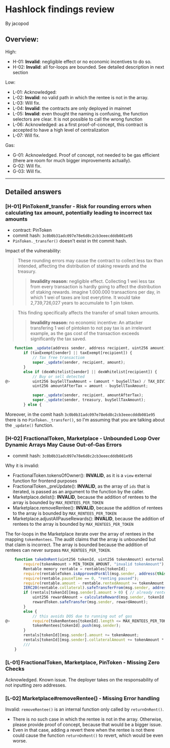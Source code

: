 # Hashlock findings review

By jacopod

## Overview:

High:
- H-01: **Invalid**: negligible effect or no economic incentives to do so.
- H-02: **Invalid**: all for-loops are bounded. See detailed description in next section

Low:
- L-01: Acknowledged:
- L-02: **Invalid**: no valid path in which the rentee is not in the array.
- L-03: Will fix. 
- L-04: **Invalid**: the contracts are only deployed in mainnet
- L-05: **Invalid**: even thought the naming is confusing, the function selectors are clear. It is not possible to call the wrong function
- L-06: Acknowledged: as a first proof-of-concept, this contract is accepted to have a high level of centralization
- L-07: Will fix. 

Gas:
- G-01: Acknowledged. Proof of concept, not needed to be gas efficient (there are room for much bigger improvements actually).
- G-02: Will fix.
- G-03: Will fix. 


--------------

## Detailed answers

### [H-01] PinToken#_transfer - Risk for rounding errors when calculating tax amount, potentially leading to incorrect tax amounts
- contract: PinToken
- commit hash: `3c0b0b31adc097e78e6d8c2cb3eeecdddb081e95`
- `PinToken._transfer()` doesn't exist in tht commit hash. 

Impact of the vulnerability: 

> These rounding errors may cause the contract to collect less tax than intended, affecting the distribution of staking rewards and the treasury. 
>> **Invalidity reason:** negligible effect. Collecting 1 wei less tax from every transaction is hardly going to affect the distribution of staking rewards. imagine 1.000.000 transactions per day, in which 1 wei of taxes are lost everytime. It would take 2,739,726,027 years to accumulate to 1 pin token. 

> This finding specifically affects the transfer of small token amounts.
>> **Invalidity reason:** no economic incentive: An attacker transfering 1 wei of pintoken to not pay tax is an irrelevant example, as the gas cost of the transaction exceeds significantly the tax saved. 

```js
    function _update(address sender, address recipient, uint256 amount) internal override {
        if (taxExempt[sender] || taxExempt[recipient]) {
            // Tax free transactiom
            super._update(sender, recipient, amount);
        }
        else if (dexWhitelist[sender] || dexWhitelist[recipient]) {
            // Buy or sell detected
@>          uint256 buySellTaxAmount = (amount * buySellTax) / TAX_DIVISOR;
            uint256 amountAfterTax = amount - buySellTaxAmount;

            super._update(sender, recipient, amountAfterTax);
            super._update(sender, treasury, buySellTaxAmount);
        } else {
```

Moreover, in the comit hash `3c0b0b31adc097e78e6d8c2cb3eeecdddb081e95` there is no `PinToken._transfer()`, so I'm assuming that you are talking about the `_update()` function. 


### [H-02] FractionalToken, Marketplace - Unbounded Loop Over Dynamic Arrays May Cause Out-of-Gas Errors
- commit hash: `3c0b0b31adc097e78e6d8c2cb3eeecdddb081e95`

Why it is invalid:
- FractionalToken.tokensOfOwner(): **INVALID**, as it is a `view` external function for frontend purposes
- FractionalToken._preUpdate(): **INVALID**, as the array of `ids` that is iterated, is passed as an argument to the function by the caller. 
- Marketplace.delist(): **INVALID**, because the addition of rentees to the array is bounded by `MAX_RENTEES_PER_TOKEN`
- Marketplace.removeRentee(): **INVALID**, because the addition of rentees to the array is bounded by `MAX_RENTEES_PER_TOKEN`
- Marketplace.adjustAllPauseRewards(): **INVALID**, because the addition of rentees to the array is bounded by `MAX_RENTEES_PER_TOKEN`

The for-loops in the Marketplace iterate over the array of rentees in the mapping `tokenRentees`. The audit claims that the array is unbounded but that claim is incorrect. 
The array is bounded because the addition of rentees can never surpass `MAX_RENTEES_PER_TOKEN`. 

```js
    function takeOnRent(uint256 tokenId, uint256 tokenAmount) external {
        require(tokenAmount > MIN_TOKEN_AMOUNT, "invalid tokenAmount"); // H1
        Rentable memory rentable = rentables[tokenId];
        require(rentableToken.isApprovedForAll(msg.sender, address(this)), "rentable token should be approved to marketplace");
        require(rentable.pauseTime == 0, "renting paused");
        require(rentable.amount - rentable.rentedAmount >= tokenAmount, "not enough fractions available");
        IERC20(rentable.collateral).safeTransferFrom(msg.sender, address(this), tokenAmount * rentable.collateralPerUnit); // G1
        if (rentals[tokenId][msg.sender].amount > 0) { // already rented
            uint256 rewardAmount = calculateReward(msg.sender, tokenId, tokenAmount);
            rewardToken.safeTransfer(msg.sender, rewardAmount);
        }
        else {
            // this avoids DOS due to running out of gas
@>          require(tokenRentees[tokenId].length <= MAX_RENTEES_PER_TOKEN, "Number of rentees exceeded");
            tokenRentees[tokenId].push(msg.sender);
        }
        rentals[tokenId][msg.sender].amount += tokenAmount;
        rentals[tokenId][msg.sender].collateralAmount += tokenAmount * rentable.collateralPerUnit; // H3
        /// 
    }
```
        
### [L-01] FractionalToken, Marketplace, PinToken - Missing Zero Checks

Acknowledged. Known issue. The deployer takes on the responsability of not inputting zero addresses. 

### [L-02] Marketplace#removeRentee() - Missing Error handling

Invalid: `removeRentee()` is an internal function only called by `returnOnRent()`. 

- There is no such case in which the rentee is not in the array. Otherwise, please provide proof of concept, because that would be a bigger issue. 
- Even in that case, adding a revert there when the rentee is not there could cause the function `returnOnRent()` to revert, which would be even worse. 
